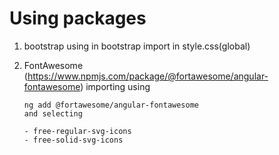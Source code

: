 # Using packages

1.  bootstrap
    using in bootstrap import in style.css(global)
2.  FontAwesome (https://www.npmjs.com/package/@fortawesome/angular-fontawesome)
    importing using

        ng add @fortawesome/angular-fontawesome
        and selecting

        - free-regular-svg-icons
        - free-solid-svg-icons

